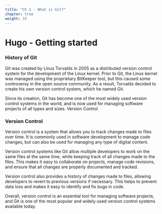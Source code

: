```yaml
---
title: "Ch 1 - What is Git?"
chapter: true
weight: 10
---
```


# Hugo - Getting started

### History of Git

Git was created by Linus Torvalds in 2005 as a distributed version control system for the development of the Linux kernel. Prior to Git, the Linux kernel was managed using the proprietary BitKeeper tool, but this caused some controversy in the open source community. As a result, Torvalds decided to create his own version control system, which he named Git.

Since its creation, Git has become one of the most widely used version control systems in the world, and is now used for managing software projects of all types and sizes.
Version Control

### Version Control

Version control is a system that allows you to track changes made to files over time. It is commonly used in software development to manage code changes, but can also be used for managing any type of digital content.

Version control systems like Git allow multiple developers to work on the same files at the same time, while keeping track of all changes made to the files. This makes it easy to collaborate on projects, manage code revisions, and ensure that all changes are properly documented and tracked.

Version control also provides a history of changes made to files, allowing developers to revert to previous versions if necessary. This helps to prevent data loss and makes it easy to identify and fix bugs in code.

Overall, version control is an essential tool for managing software projects, and Git is one of the most popular and widely used version control systems available today.


